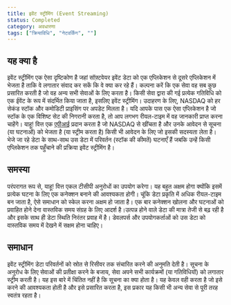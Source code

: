```yaml
---
title: इवेंट स्ट्रीमिंग (Event Streaming)
status: Completed
category: अवधारणा
tags: ["क्रियाविधि", "नेटवर्किंग", ""]
---
```


## यह क्या है

इवेंट स्ट्रीमिंग एक ऐसा दृष्टिकोण है जहां सॉफ़्टवेयर इवेंट डेटा को एक एप्लिकेशन से दूसरे एप्लिकेशन में भेजता है ताकि वे लगातार संवाद कर सकें कि वे क्या कर रहे हैं।
कल्पना करें कि एक सेवा वह सब कुछ प्रसारित करती है जो वह अन्य सभी सेवाओं के लिए करता है। किसी सेवा द्वारा की गई प्रत्येक गतिविधि को एक ईवेंट के रूप में संदर्भित किया जाता है, इसलिए इवेंट स्ट्रीमिंग। उदाहरण के लिए, NASDAQ को हर सेकंड स्टॉक और कमोडिटी प्राइसिंग पर अपडेट मिलता है। यदि आपके पास एक ऐसा एप्लिकेशन है जो स्टॉक के एक विशिष्ट सेट की निगरानी करता है, तो आप लगभग रीयल-टाइम में वह जानकारी प्राप्त करना चाहेंगे। 
याहू! वित्त एक [एपीआई](/application-programming-interface/) प्रदान करता है जो NASDAQ से खींचता है और उनके आवेदन से सूचना (या घटनाओं) को भेजता है (या स्ट्रीम करता है) किसी भी आवेदन के लिए जो इसकी सदस्यता लेता है। भेजे जा रहे डेटा के साथ-साथ उस डेटा में परिवर्तन (स्टॉक की कीमतें) घटनाएँ हैं जबकि उन्हें किसी एप्लिकेशन तक पहुँचाने की प्रक्रिया इवेंट स्ट्रीमिंग है।


## समस्या

परंपरागत रूप से, याहू! वित्त एकल टीसीपी अनुरोधों का उपयोग करेगा। यह बहुत अक्षम होगा क्योंकि इसमें प्रत्येक घटना के लिए एक कनेक्शन बनाने की आवश्यकता होगी। 
चूंकि डेटा प्रकृति में अधिक रीयल-टाइम बन जाता है, ऐसे समाधान को स्केल करना अक्षम हो जाता है। एक बार कनेक्शन खोलना और घटनाओं को प्रवाहित होने देना वास्तविक समय संग्रह के लिए आदर्श है।उत्पन्न होने वाले डेटा की मात्रा तेजी से बढ़ रही है और इसके साथ ही डेटा स्थिति निरंतर प्रवाह में है। 
डेवलपर्स और उपयोगकर्ताओं को उस डेटा को वास्तविक समय में देखने में सक्षम होना चाहिए।


## समाधान

इवेंट स्ट्रीमिंग डेटा परिवर्तनों को स्रोत से रिसीवर तक संचारित करने की अनुमति देती है। सूचना के अनुरोध के लिए सेवाओं की प्रतीक्षा करने के बजाय, सेवा अपने सभी कार्यक्रमों (या गतिविधियों) को लगातार स्ट्रीम करती है। यह इस बारे में चिंतित नहीं है कि सूचना का क्या होता है। 
यह केवल वही करता है जो इसे करने की आवश्यकता होती है और इसे प्रसारित करता है, इस प्रकार यह किसी भी अन्य सेवा से पूरी तरह स्वतंत्र रहता है।














